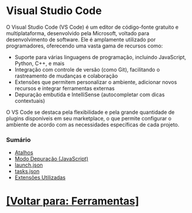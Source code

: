 # Visual Studio Code

O Visual Studio Code (VS Code) é um editor de código-fonte gratuito e multiplataforma, desenvolvido pela Microsoft, voltado para desenvolvimento de software. Ele é amplamente utilizado por programadores, oferecendo uma vasta gama de recursos como:

- Suporte para várias linguagens de programação, incluindo JavaScript, Python, C++, e mais
- Integração com controle de versão (como Git), facilitando o rastreamento de mudanças e colaboração
- Extensões que permitem personalizar o ambiente, adicionar novos recursos e integrar ferramentas externas
- Depuração embutida e IntelliSense (autocompletar com dicas contextuais)

O VS Code se destaca pela flexibilidade e pela grande quantidade de plugins disponíveis em seu marketplace, o que permite configurar o ambiente de acordo com as necessidades específicas de cada projeto.

### Sumário

- [Atalhos](./2-atalhos.md)
- [Modo Depuração (JavaScript)](./3-modo-depuracao-javascript.md)
- [launch.json](./4-launch-json.md)
- [tasks.json](./5-tasks-json.md)
- [Extensões Utilizadas](./6-extensoes-utilizadas.md)

# [[Voltar para: Ferramentas]](../ferramentas.md)